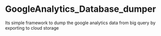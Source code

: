# GoogleAnalytics_Database_dumper
Its simple framework to dump the google analytics data from big query by exporting to cloud storage
